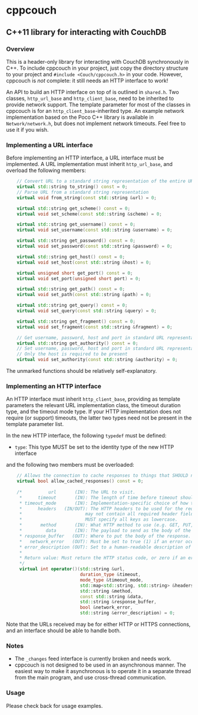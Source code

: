 # cppcouch
## C++11 library for interacting with CouchDB
### Overview

This is a header-only library for interacting with CouchDB synchronously in C++. To include cppcouch in your project, just copy the directory structure to your project and `#include <Couch/cppcouch.h>` in your code. However, cppcouch is *not* complete: it still needs an HTTP interface to work!

An API to build an HTTP interface on top of is outlined in `shared.h`. Two classes, `http_url_base` and `http_client_base`, need to be inherited to provide network support. The template parameter for most of the classes in cppcouch is for an `http_client_base`-inherited type. An example network implementation based on the Poco C++ library is available in `Network/network.h`, but does not implement network timeouts. Feel free to use it if you wish.

### Implementing a URL interface

Before implementing an HTTP interface, a URL interface must be implemented. A URL implementation must inherit `http_url_base`, and overload the following members:

```c++
    // Convert URL to a standard string representation of the entire URL
    virtual std::string to_string() const = 0;
    // Parse URL from a standard string representation
    virtual void from_string(const std::string &url) = 0;

    virtual std::string get_scheme() const = 0;
    virtual void set_scheme(const std::string &scheme) = 0;

    virtual std::string get_username() const = 0;
    virtual void set_username(const std::string &username) = 0;

    virtual std::string get_password() const = 0;
    virtual void set_password(const std::string &password) = 0;

    virtual std::string get_host() const = 0;
    virtual void set_host(const std::string &host) = 0;

    virtual unsigned short get_port() const = 0;
    virtual void set_port(unsigned short port) = 0;

    virtual std::string get_path() const = 0;
    virtual void set_path(const std::string &path) = 0;

    virtual std::string get_query() const = 0;
    virtual void set_query(const std::string &query) = 0;

    virtual std::string get_fragment() const = 0;
    virtual void set_fragment(const std::string &fragment) = 0;

    // Get username, password, host and port in standard URL representation
    virtual std::string get_authority() const = 0; 
    // Set username, password, host and port in standard URL representation
    // Only the host is required to be present
    virtual void set_authority(const std::string &authority) = 0;
```
    
The unmarked functions should be relatively self-explanatory.

### Implementing an HTTP interface

An HTTP interface must inherit `http_client_base`, providing as template parameters the relevant URL implementation class, the timeout duration type, and the timeout mode type. If your HTTP implementation does not require (or support) timeouts, the latter two types need not be present in the template parameter list.

In the new HTTP interface, the following `typedef` must be defined:

  - `type`: This type MUST be set to the identity type of the new HTTP interface
  
and the following two members must be overloaded:

```c++
    // Allows the connection to cache responses to things that SHOULD never change for a given server, like the welcome message.
    virtual bool allow_cached_responses() const = 0;
    
    /*          url       (IN): The URL to visit.
     *      timeout       (IN): The length of time before timeout should occur.
     * timeout_mode       (IN): Implementation-specific choice of how to timeout.
     *      headers   (IN/OUT): The HTTP headers to be used for the request (WARNING: the list may not be all-inclusive, and
     *                        may not contain all required header fields, e.g. Content-Length). Output to this parameter
     *                        MUST specify all keys as lowercase.
     *       method       (IN): What HTTP method to use (e.g. GET, PUT, DELETE, POST, COPY, etc.). Case is not specified.
     *         data       (IN): The payload to send as the body of the request.
     * response_buffer   (OUT): Where to put the body of the response.
     *   network_error   (OUT): Must be set to true (1) if an error occured, false (0) otherwise.
     * error_description (OUT): Set to a human-readable description of what error occured.
     *
     * Return value: Must return the HTTP status code, or zero if an error occured before the response arrived
     */
     virtual int operator()(std::string &url,
                            duration_type &timeout,
                            mode_type &timeout_mode,
                            std::map<std::string, std::string> &headers,
                            std::string &method,
                            const std::string &data,
                            std::string &response_buffer,
                            bool &network_error,
                            std::string &error_description) = 0;
```
                            
Note that the URLs received may be for either HTTP or HTTPS connections, and an interface should be able to handle both.

### Notes

  - The `_changes` feed interface is currently broken and needs work.
  - cppcouch is not designed to be used in an asynchronous manner. The easiest way to make it asynchronous is to operate it in a separate thread from the main program, and use cross-thread communication.

### Usage

Please check back for usage examples.
